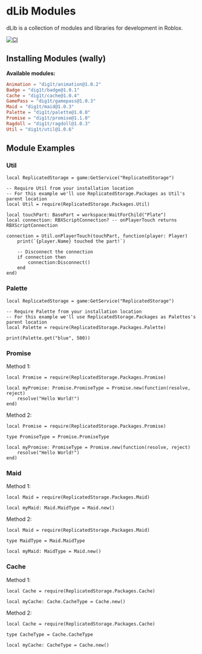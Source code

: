# dLib Modules

dLib is a collection of modules and libraries for development in Roblox.

[![CI](https://github.com/dig1t/dlib/actions/workflows/ci.yml/badge.svg?branch=main)](https://github.com/dig1t/dlib/actions/workflows/ci.yml)

## Installing Modules (wally)
**Available modules:**
```toml
Animation = "dig1t/animation@1.0.2"
Badge = "dig1t/badge@1.0.1"
Cache = "dig1t/cache@1.0.4"
GamePass = "dig1t/gamepass@1.0.3"
Maid = "dig1t/maid@1.0.3"
Palette = "dig1t/palette@1.0.0"
Promise = "dig1t/promise@1.1.0"
Ragdoll = "dig1t/ragdoll@1.0.3"
Util = "dig1t/util@1.0.6"
```

## Module Examples

### Util
```luau
local ReplicatedStorage = game:GetService("ReplicatedStorage")

-- Require Util from your installation location
-- For this example we'll use ReplicatedStorage.Packages as Util's parent location
local Util = require(ReplicatedStorage.Packages.Util)

local touchPart: BasePart = workspace:WaitForChild("Plate")
local connection: RBXScriptConnection? -- onPlayerTouch returns RBXScriptConnection

connection = Util.onPlayerTouch(touchPart, function(player: Player)
	print(`{player.Name} touched the part!`)

	-- Disconnect the connection
	if connection then
		connection:Disconnect()
	end
end)
```

### Palette
```luau
local ReplicatedStorage = game:GetService("ReplicatedStorage")

-- Require Palette from your installation location
-- For this example we'll use ReplicatedStorage.Packages as Palettes's parent location
local Palette = require(ReplicatedStorage.Packages.Palette)

print(Palette.get("blue", 500))
```

### Promise

Method 1:
```luau
local Promise = require(ReplicatedStorage.Packages.Promise)

local myPromise: Promise.PromiseType = Promise.new(function(resolve, reject)
	resolve("Hello World!")
end)
```

Method 2:
```luau
local Promise = require(ReplicatedStorage.Packages.Promise)

type PromiseType = Promise.PromiseType

local myPromise: PromiseType = Promise.new(function(resolve, reject)
	resolve("Hello World!")
end)
```

### Maid

Method 1:
```luau
local Maid = require(ReplicatedStorage.Packages.Maid)

local myMaid: Maid.MaidType = Maid.new()
```

Method 2:
```luau
local Maid = require(ReplicatedStorage.Packages.Maid)

type MaidType = Maid.MaidType

local myMaid: MaidType = Maid.new()
```

### Cache

Method 1:
```luau
local Cache = require(ReplicatedStorage.Packages.Cache)

local myCache: Cache.CacheType = Cache.new()
```

Method 2:
```luau
local Cache = require(ReplicatedStorage.Packages.Cache)

type CacheType = Cache.CacheType

local myCache: CacheType = Cache.new()
```
